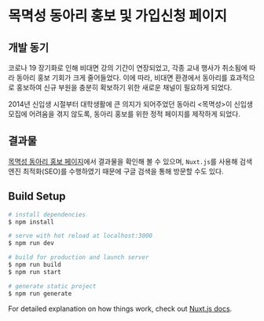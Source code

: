 # 목멱성 동아리 홍보 및 가입신청 페이지

## 개발 동기

코로나 19 장기화로 인해 비대면 강의 기간이 연장되었고, 각종 교내 행사가 취소됨에 따라 동아리 홍보 기회가 크게 줄어들었다. 이에 따라, 비대면 환경에서 동아리를 효과적으로 홍보하여 신규 부원을 충분히 확보하기 위한 새로운 채널이 필요하게 되었다.

2014년 신입생 시절부터 대학생활에 큰 의지가 되어주었던 동아리 <목멱성>이 신입생 모집에 어려움을 겪지 않도록, 동아리 홍보를 위한 정적 페이지를 제작하게 되었다.

## 결과물

[목멱성 동아리 홍보 페이지](https://www.mms-dongguk.tk/)에서 결과물을 확인해 볼 수 있으며, `Nuxt.js`를 사용해 검색 엔진 최적화(SEO)를 수행하였기 때문에 구글 검색을 통해 방문할 수도 있다.

## Build Setup

```bash
# install dependencies
$ npm install

# serve with hot reload at localhost:3000
$ npm run dev

# build for production and launch server
$ npm run build
$ npm run start

# generate static project
$ npm run generate
```

For detailed explanation on how things work, check out [Nuxt.js docs](https://nuxtjs.org).
